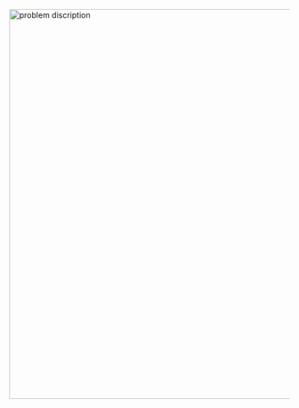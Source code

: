 <img src = "https://user-images.githubusercontent.com/30152444/35025476-6937fa24-fb0b-11e7-904a-8ccdefe46672.png" alt="problem discription" width = 700 >
